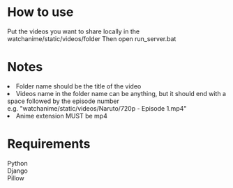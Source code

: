 # How to use
Put the videos you want to share locally in the watchanime/static/videos/folder 
Then open run_server.bat

# Notes
<li>Folder name should be the title of the video</li>
<li>Videos name in the folder name can be anything, but it should end with a space followed by the episode number</li>
  e.g. "watchanime/static/videos/Naruto/720p - Episode 1.mp4"
<li>Anime extension MUST be mp4</li>


# Requirements
Python <br/>
Django <br/>
Pillow <br/>
